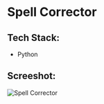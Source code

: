 <h1>Spell Corrector </h1>

<h2>Tech Stack:</h2>
<ul>
<li>Python</li>
</ul>

<h2>Screeshot:</h2>

![Spell Corrector](https://user-images.githubusercontent.com/72568715/148115535-4148130f-996d-4ea6-af07-1699800a7964.PNG)
